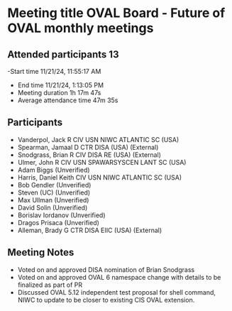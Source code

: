 # Meeting title	OVAL Board - Future of OVAL monthly meetings
## Attended participants	13
 -Start time	11/21/24, 11:55:17 AM
- End time	11/21/24, 1:13:05 PM
- Meeting duration	1h 17m 47s
- Average attendance time	47m 35s
	
## Participants	
- Vanderpol, Jack R CIV USN NIWC ATLANTIC SC (USA)	
- Spearman, Jamaal D CTR DISA (USA) (External)	
- Snodgrass, Brian R CIV DISA RE (USA) (External)	
- Ulmer, John R CIV USN SPAWARSYSCEN LANT SC (USA)	
- Adam Biggs (Unverified)	
- Harris, Daniel Keith CIV USN NIWC ATLANTIC SC (USA)	
- Bob Gendler (Unverified)	
- Steven (UC) (Unverified)	
- Max Ullman (Unverified)	
- David Solin (Unverified)	
- Borislav Iordanov (Unverified)	
- Dragos Prisaca (Unverified)	
- Alleman, Brady G CTR DISA EIIC (USA) (External)	

 ## Meeting Notes
 - Voted on and approved DISA nomination of Brian Snodgrass
 - Voted on and approved OVAL 6 namespace change with details to be finalized as part of PR
 - Discussed OVAL 5.12 independent test proposal for shell command, NIWC to update to be closer to existing CIS OVAL extension.
